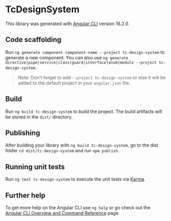 # TcDesignSystem

This library was generated with [Angular CLI](https://github.com/angular/angular-cli) version 16.2.0.

## Code scaffolding

Run `ng generate component component-name --project tc-design-system` to generate a new component. You can also use `ng generate directive|pipe|service|class|guard|interface|enum|module --project tc-design-system`.
> Note: Don't forget to add `--project tc-design-system` or else it will be added to the default project in your `angular.json` file. 

## Build

Run `ng build tc-design-system` to build the project. The build artifacts will be stored in the `dist/` directory.

## Publishing

After building your library with `ng build tc-design-system`, go to the dist folder `cd dist/tc-design-system` and run `npm publish`.

## Running unit tests

Run `ng test tc-design-system` to execute the unit tests via [Karma](https://karma-runner.github.io).

## Further help

To get more help on the Angular CLI use `ng help` or go check out the [Angular CLI Overview and Command Reference](https://angular.io/cli) page.
